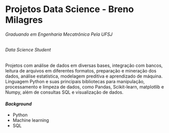 # Projetos Data Science - Breno Milagres 
###### *Graduando em Engenharia Mecatrônica Pela UFSJ*
###### *Data Science Student*	

Projetos com análise de dados em diversas bases, integração com bancos, leitura de arquivos em diferentes formatos, 
preparação e mineração dos dados, análise estatística, modelagem preditiva e aprendizado de máquina. 
Linguagem Python e suas principais bibliotecas para manipulação, processamento e limpeza de dados, como Pandas, 
Scikit-learn, matplotlib e Numpy, além de consultas SQL e visualização de dados.
	
#### **_Background_**

- Python
- Machine learning
- SQL

